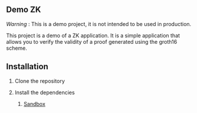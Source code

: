 Demo ZK
-------

*Warning* : This is a demo project, it is not intended to be used in production.

This project is a demo of a ZK application. It is a simple application that allows you to verify the validity of a proof generated using the groth16 scheme. 


## Installation

1. Clone the repository

2. Install the dependencies

    1. [Sandbox](https://github.com/algorand/sandbox)




